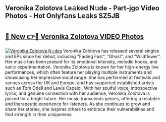 ## Veronika Zolotova Le𝚊ked N𝚞de - Part-jgo Video Photos - Hot Onlyf𝚊ns Le𝚊ks SZ5JB

# <h2><a href="http://ac34554.deff.icu/?id=Veronika+Zolotova">🔗 New 👉🔴 Veronika Zolotova VIDEO Photos</a></h2>

[![Veronika Zolotova N𝚞des](https://i.imgur.com/rIISA9y.gif)](http://ac34554.deff.icu/?id=Veronika+Zolotova)
Veronika Zolotova has released several singles and EPs since her debut, including "Fading Fast", "Ghost", and "Wildflower". Her music has been praised for its emotional intensity, melodic hooks, and sonic experimentation. Veronika Zolotova is known for her high-energy live performances, which often feature her playing multiple instruments and showcasing her impressive vocal range. She has performed at festivals and venues across the UK and Europe, and has supported established artists such as Tom Odell and Lewis Capaldi. With her soulful voice, introspective lyrics, and genuine connection with her audience, Veronika Zolotova is poised for a bright future. Her music transcends genres, offering a relatable and therapeutic experience for listeners. As she continues to grow and share her stories, she inspires others to embrace their vulnerabilities and find strength in their uniqueness.
